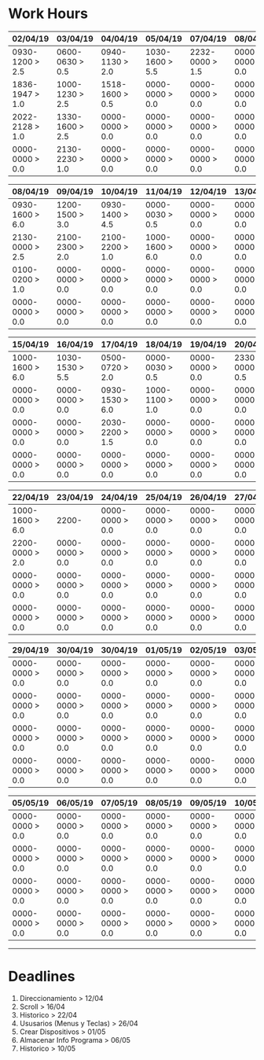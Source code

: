 # Work Hours


| 02/04/19        | 03/04/19        | 04/04/19        | 05/04/19        | 07/04/19        | 08/04/19        | 09/04/19        |
|-----------------|-----------------|-----------------|-----------------|-----------------|-----------------|-----------------|
| 0930-1200 > 2.5 | 0600-0630 > 0.5 | 0940-1130 > 2.0 | 1030-1600 > 5.5 | 2232-0000 > 1.5 | 0000-0000 > 0.0 | 0000-0000 > 0.0 |
| 1836-1947 > 1.0 | 1000-1230 > 2.5 | 1518-1600 > 0.5 | 0000-0000 > 0.0 | 0000-0000 > 0.0 | 0000-0000 > 0.0 | 0000-0000 > 0.0 |
| 2022-2128 > 1.0 | 1330-1600 > 2.5 | 0000-0000 > 0.0 | 0000-0000 > 0.0 | 0000-0000 > 0.0 | 0000-0000 > 0.0 | 0000-0000 > 0.0 |
| 0000-0000 > 0.0 | 2130-2230 > 1.0 | 0000-0000 > 0.0 | 0000-0000 > 0.0 | 0000-0000 > 0.0 | 0000-0000 > 0.0 | 0000-0000 > 0.0 |

| 08/04/19        | 09/04/19        | 10/04/19        | 11/04/19        | 12/04/19        | 13/04/19        | 14/04/19        |
|-----------------|-----------------|-----------------|-----------------|-----------------|-----------------|-----------------|
| 0930-1600 > 6.0 | 1200-1500 > 3.0 | 0930-1400 > 4.5 | 0000-0030 > 0.5 | 0000-0000 > 0.0 | 0000-0000 > 0.0 | 0000-0000 > 0.0 |
| 2130-0000 > 2.5 | 2100-2300 > 2.0 | 2100-2200 > 1.0 | 1000-1600 > 6.0 | 0000-0000 > 0.0 | 0000-0000 > 0.0 | 0000-0000 > 0.0 |
| 0100-0200 > 1.0 | 0000-0000 > 0.0 | 0000-0000 > 0.0 | 0000-0000 > 0.0 | 0000-0000 > 0.0 | 0000-0000 > 0.0 | 0000-0000 > 0.0 |
| 0000-0000 > 0.0 | 0000-0000 > 0.0 | 0000-0000 > 0.0 | 0000-0000 > 0.0 | 0000-0000 > 0.0 | 0000-0000 > 0.0 | 0000-0000 > 0.0 |

| 15/04/19        | 16/04/19        | 17/04/19        | 18/04/19        | 19/04/19        | 20/04/19        | 21/04/19        |
|-----------------|-----------------|-----------------|-----------------|-----------------|-----------------|-----------------|
| 1000-1600 > 6.0 | 1030-1530 > 5.5 | 0500-0720 > 2.0 | 0000-0030 > 0.5 | 0000-0000 > 0.0 | 2330-0000 > 0.5 | 0000-0000 > 0.0 |
| 0000-0000 > 0.0 | 0000-0000 > 0.0 | 0930-1530 > 6.0 | 1000-1100 > 1.0 | 0000-0000 > 0.0 | 0000-0000 > 0.0 | 0000-0000 > 0.0 |
| 0000-0000 > 0.0 | 0000-0000 > 0.0 | 2030-2200 > 1.5 | 0000-0000 > 0.0 | 0000-0000 > 0.0 | 0000-0000 > 0.0 | 0000-0000 > 0.0 |
| 0000-0000 > 0.0 | 0000-0000 > 0.0 | 0000-0000 > 0.0 | 0000-0000 > 0.0 | 0000-0000 > 0.0 | 0000-0000 > 0.0 | 0000-0000 > 0.0 |

| 22/04/19        | 23/04/19        | 24/04/19        | 25/04/19        | 26/04/19        | 27/04/19        | 28/04/19        |
|-----------------|-----------------|-----------------|-----------------|-----------------|-----------------|-----------------|
| 1000-1600 > 6.0 | 2200-           | 0000-0000 > 0.0 | 0000-0000 > 0.0 | 0000-0000 > 0.0 | 0000-0000 > 0.0 | 0000-0000 > 0.0 |
| 2200-0000 > 2.0 | 0000-0000 > 0.0 | 0000-0000 > 0.0 | 0000-0000 > 0.0 | 0000-0000 > 0.0 | 0000-0000 > 0.0 | 0000-0000 > 0.0 |
| 0000-0000 > 0.0 | 0000-0000 > 0.0 | 0000-0000 > 0.0 | 0000-0000 > 0.0 | 0000-0000 > 0.0 | 0000-0000 > 0.0 | 0000-0000 > 0.0 |
| 0000-0000 > 0.0 | 0000-0000 > 0.0 | 0000-0000 > 0.0 | 0000-0000 > 0.0 | 0000-0000 > 0.0 | 0000-0000 > 0.0 | 0000-0000 > 0.0 |

| 29/04/19        | 30/04/19        | 30/04/19        | 01/05/19        | 02/05/19        | 03/05/19        | 04/05/19        |
|-----------------|-----------------|-----------------|-----------------|-----------------|-----------------|-----------------|
| 0000-0000 > 0.0 | 0000-0000 > 0.0 | 0000-0000 > 0.0 | 0000-0000 > 0.0 | 0000-0000 > 0.0 | 0000-0000 > 0.0 | 0000-0000 > 0.0 |
| 0000-0000 > 0.0 | 0000-0000 > 0.0 | 0000-0000 > 0.0 | 0000-0000 > 0.0 | 0000-0000 > 0.0 | 0000-0000 > 0.0 | 0000-0000 > 0.0 |
| 0000-0000 > 0.0 | 0000-0000 > 0.0 | 0000-0000 > 0.0 | 0000-0000 > 0.0 | 0000-0000 > 0.0 | 0000-0000 > 0.0 | 0000-0000 > 0.0 |
| 0000-0000 > 0.0 | 0000-0000 > 0.0 | 0000-0000 > 0.0 | 0000-0000 > 0.0 | 0000-0000 > 0.0 | 0000-0000 > 0.0 | 0000-0000 > 0.0 |

| 05/05/19        | 06/05/19        | 07/05/19        | 08/05/19        | 09/05/19        | 10/05/19        | 11/05/19        |
|-----------------|-----------------|-----------------|-----------------|-----------------|-----------------|-----------------|
| 0000-0000 > 0.0 | 0000-0000 > 0.0 | 0000-0000 > 0.0 | 0000-0000 > 0.0 | 0000-0000 > 0.0 | 0000-0000 > 0.0 | 0000-0000 > 0.0 |
| 0000-0000 > 0.0 | 0000-0000 > 0.0 | 0000-0000 > 0.0 | 0000-0000 > 0.0 | 0000-0000 > 0.0 | 0000-0000 > 0.0 | 0000-0000 > 0.0 |
| 0000-0000 > 0.0 | 0000-0000 > 0.0 | 0000-0000 > 0.0 | 0000-0000 > 0.0 | 0000-0000 > 0.0 | 0000-0000 > 0.0 | 0000-0000 > 0.0 |
| 0000-0000 > 0.0 | 0000-0000 > 0.0 | 0000-0000 > 0.0 | 0000-0000 > 0.0 | 0000-0000 > 0.0 | 0000-0000 > 0.0 | 0000-0000 > 0.0 |
---
# Deadlines

1.  Direccionamiento > 12/04
2.  Scroll > 16/04
3.  Historico > 22/04
4.  Ususarios (Menus y Teclas) > 26/04
5.  Crear Dispositivos > 01/05
6.  Almacenar Info Programa > 06/05
7.  Historico > 10/05
